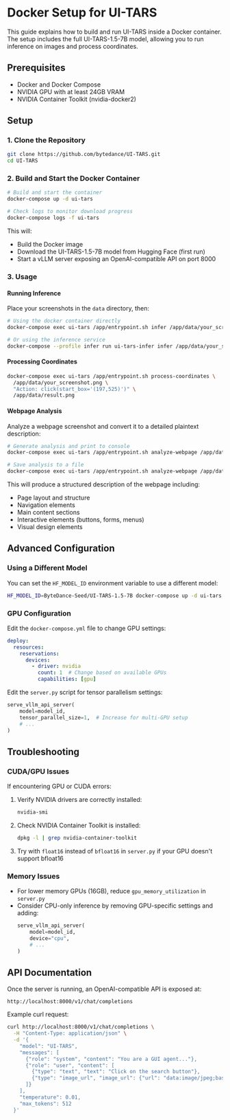 # Docker Setup for UI-TARS

This guide explains how to build and run UI-TARS inside a Docker container. The setup includes the full UI-TARS-1.5-7B model, allowing you to run inference on images and process coordinates.

## Prerequisites

- Docker and Docker Compose
- NVIDIA GPU with at least 24GB VRAM
- NVIDIA Container Toolkit (nvidia-docker2)

## Setup

### 1. Clone the Repository

```bash
git clone https://github.com/bytedance/UI-TARS.git
cd UI-TARS
```

### 2. Build and Start the Docker Container

```bash
# Build and start the container
docker-compose up -d ui-tars

# Check logs to monitor download progress
docker-compose logs -f ui-tars
```

This will:
- Build the Docker image
- Download the UI-TARS-1.5-7B model from Hugging Face (first run)
- Start a vLLM server exposing an OpenAI-compatible API on port 8000

### 3. Usage

#### Running Inference

Place your screenshots in the `data` directory, then:

```bash
# Using the docker container directly
docker-compose exec ui-tars /app/entrypoint.sh infer /app/data/your_screenshot.png "Click on the search button"

# Or using the inference service
docker-compose --profile infer run ui-tars-infer infer /app/data/your_screenshot.png "Click on the search button"
```

#### Processing Coordinates

```bash
docker-compose exec ui-tars /app/entrypoint.sh process-coordinates \
  /app/data/your_screenshot.png \
  "Action: click(start_box='(197,525)')" \
  /app/data/result.png
```

#### Webpage Analysis

Analyze a webpage screenshot and convert it to a detailed plaintext description:

```bash
# Generate analysis and print to console
docker-compose exec ui-tars /app/entrypoint.sh analyze-webpage /app/data/webpage_screenshot.png

# Save analysis to a file
docker-compose exec ui-tars /app/entrypoint.sh analyze-webpage /app/data/webpage_screenshot.png /app/data/analysis.txt
```

This will produce a structured description of the webpage including:
- Page layout and structure
- Navigation elements
- Main content sections
- Interactive elements (buttons, forms, menus)
- Visual design elements

## Advanced Configuration

### Using a Different Model

You can set the `HF_MODEL_ID` environment variable to use a different model:

```bash
HF_MODEL_ID=ByteDance-Seed/UI-TARS-1.5-7B docker-compose up -d ui-tars
```

### GPU Configuration

Edit the `docker-compose.yml` file to change GPU settings:

```yaml
deploy:
  resources:
    reservations:
      devices:
        - driver: nvidia
          count: 1  # Change based on available GPUs
          capabilities: [gpu]
```

Edit the `server.py` script for tensor parallelism settings:

```python
serve_vllm_api_server(
    model=model_id,
    tensor_parallel_size=1,  # Increase for multi-GPU setup
    # ...
)
```

## Troubleshooting

### CUDA/GPU Issues

If encountering GPU or CUDA errors:

1. Verify NVIDIA drivers are correctly installed:
   ```bash
   nvidia-smi
   ```

2. Check NVIDIA Container Toolkit is installed:
   ```bash
   dpkg -l | grep nvidia-container-toolkit
   ```

3. Try with `float16` instead of `bfloat16` in `server.py` if your GPU doesn't support bfloat16

### Memory Issues

- For lower memory GPUs (16GB), reduce `gpu_memory_utilization` in `server.py`
- Consider CPU-only inference by removing GPU-specific settings and adding:
  ```python
  serve_vllm_api_server(
      model=model_id,
      device="cpu",
      # ...
  )
  ```

## API Documentation

Once the server is running, an OpenAI-compatible API is exposed at:
```
http://localhost:8000/v1/chat/completions
```

Example curl request:
```bash
curl http://localhost:8000/v1/chat/completions \
  -H "Content-Type: application/json" \
  -d '{
    "model": "UI-TARS",
    "messages": [
      {"role": "system", "content": "You are a GUI agent..."},
      {"role": "user", "content": [
        {"type": "text", "text": "Click on the search button"},
        {"type": "image_url", "image_url": {"url": "data:image/jpeg;base64,..."}}
      ]}
    ],
    "temperature": 0.01,
    "max_tokens": 512
  }'
```